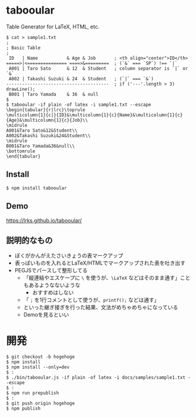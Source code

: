 # tabooular
Table Generator for LaTeX, HTML, etc.
```
$ cat > sample1.txt
;
; Basic Table
;
 ID   | Name           & Age & Job       ; <th align="center">ID</th>
=====>|<=============== ====>&=========  ; (`&` === `SP`) !== `|`
 A001 | Taro Sato      & 12  & Student   ; column separator is `|` or `&`
 A002 | Takashi Suzuki & 24  & Student   ; (`|` === `&`)
---------------------------------------  ; if ('---'.length > 3) drawLine();
 B001 | Taro Yamada    & 36  & null
$
$ tabooular -if plain -of latex -i sample1.txt --escape
\begin{tabular}{r|lrc}\toprule
\multicolumn{1}{c|}{ID}&\multicolumn{1}{c}{Name}&\multicolumn{1}{c}{Age}&\multicolumn{1}{c}{Job}\\
\midrule
A001&Taro Sato&12&Student\\
A002&Takashi Suzuki&24&Student\\
\midrule
B001&Taro Yamada&36&null\\
\bottomrule
\end{tabular}
```

## Install
```
$ npm install tabooular
```

## Demo
https://lrks.github.io/tabooular/

## 説明的なもの
* ぼくがかんがえたさいきょうの表マークアップ
* 表っぽいものを入れるとLaTeX/HTMLでマークアップされた表を吐き出す
* PEGJSでパースして整形してる
  * 「縦連結やエスケープに `\` を使うが、`\LaTeX` などはそのまま通す」こともあるようなないような
    * おすすめはしない
  * 「 `;` を1行コメントとして使うが、`printf();` などは通す」
  * といった継ぎ接ぎを行った結果、文法がめちゃめちゃになっている
  * Demoを見るといい

# 開発
```
$ git checkout -b hogehoge
$ npm install
$ npm install --only=dev
$ :
$ ./bin/tabooular.js -if plain -of latex -i docs/samples/sample1.txt --escape
$ :
$ npm run prepublish
$ :
$ git push origin hogehoge
$ npm publish
```
